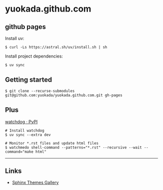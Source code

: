 # yuokada.github.com

## github pages

Install uv:

```shell
$ curl -Ls https://astral.sh/uv/install.sh | sh
```

Install project dependencies:

```shell
$ uv sync
```

## Getting started

```
$ git clone --recurse-submodules git@github.com:yuokada/yuokada.github.com.git gh-pages
```

## Plus

[watchdog · PyPI](https://pypi.org/project/watchdog/)

```
# Install watchdog
$ uv sync --extra dev

# Monitor *.rst files and update html files
$ watchmedo shell-command --patterns="*.rst" --recursive --wait --command="make html"
```

--------

## Links

- [Sphinx Themes Gallery](https://sphinx-themes.org/)
